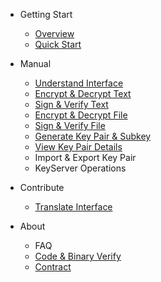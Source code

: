- Getting Start
    - [Overview](overview.md)
    - [Quick Start](quick-start.md)

- Manual
    - [Understand Interface](manual/understand-interface.md)
    - [Encrypt & Decrypt Text](manual/encrypt-decrypt-text.md)
    - [Sign & Verify Text](manual/sign-verify-text.md)
    - [Encrypt & Decrypt File](manual/encrypt-decrypt-file.md)
    - [Sign & Verify File](manual/sign-verify-file.md)
    - [Generate Key Pair & Subkey](manual/generate-key.md)
    - [View Key Pair Details](manual/view-keypair-info.md)
    - Import & Export Key Pair
    - KeyServer Operations

- Contribute
    - [Translate Interface](translate-interface.md)
- About
    - FAQ
    - [Code & Binary Verify](about/code-binary-verify.md)
    - [Contract](contract.md)